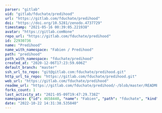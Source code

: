 ```yaml
---
parser: "gitlab"
uid: "gitlab/fduchate/predihood"
url: "https://gitlab.com/fduchate/predihood"
doi: "https://doi.org/10.5281/zenodo.4737729"
timestamp: "2021-05-16 00:39:05.221938"
avatar: "https://gitlab.comNone"
repo_url: "https://gitlab.com/fduchate/predihood"
id: 22930736
name: "Predihood"
name_with_namespace: "Fabien / Predihood"
path: "predihood"
path_with_namespace: "fduchate/predihood"
created_at: "2020-12-06T17:23:59.606Z"
default_branch: "master"
ssh_url_to_repo: "git@gitlab.com:fduchate/predihood.git"
http_url_to_repo: "https://gitlab.com/fduchate/predihood.git"
web_url: "https://gitlab.com/fduchate/predihood"
readme_url: "https://gitlab.com/fduchate/predihood/-/blob/master/README.md"
forks_count: 1
last_activity_at: "2021-05-09T19:47:29.738Z"
namespace: {"id": 4658440, "name": "Fabien", "path": "fduchate", "kind": "user", "full_path": "fduchate", "parent_id": null, "avatar_url": "https://secure.gravatar.com/avatar/4fd1487bfb494c92eaf81f11f8323534?s=80&d=identicon", "web_url": "https://gitlab.com/fduchate"}
date: "2022-10-22 14:31:38.535840"
---
```

